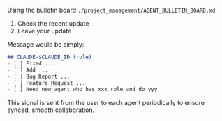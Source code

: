 <!-- ---
!-- Timestamp: 2025-05-26 02:28:36
!-- Author: ywatanabe
!-- File: /ssh:sp:/home/ywatanabe/proj/gPAC/.claude/mkdir commands/communicate.md
!-- --- -->

Using the bulletin board `./project_management/AGENT_BULLETIN_BOARD.md`

1. Check the recent update
2. Leave your update

Message would be simply:

``` markdown
## CLAUDE-$CLAUDE_ID (role)
- [ ] Fixed ...
- [ ] Add ...
- [ ] Bug Report ...
- [ ] Feature Request ...
- [ ] Need new agent who has xxx role and do yyy
```

This signal is sent from the user to each agent periodically to ensure synced, smooth collaboration.

<!-- EOF -->